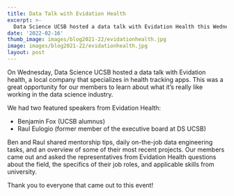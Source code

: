 ```yaml
---
title: Data Talk with Evidation Health
excerpt: >-
  Data Science UCSB hosted a data talk with Evidation Health this Wednesday!
date: '2022-02-16'
thumb_image: images/blog2021-22/evidationhealth.jpg
image: images/blog2021-22/evidationhealth.jpg
layout: post
---
```



On Wednesday, Data Science UCSB hosted a data talk with Evidation health, a local company that specializes in health tracking apps. This was a great opportunity for our members to learn about what it’s really like working in the data science industry.

We had two featured speakers from Evidation Health:

* Benjamin Fox (UCSB alumnus)
* Raul Eulogio (former member of the executive board at DS UCSB)

Ben and Raul shared mentorship tips, daily on-the-job data engineering tasks, and an overview of some of their most recent projects. Our members came out and asked the representatives from Evidation Health questions about the field, the specifics of their job roles, and applicable skills from university.  

Thank you to everyone that came out to this event! 
